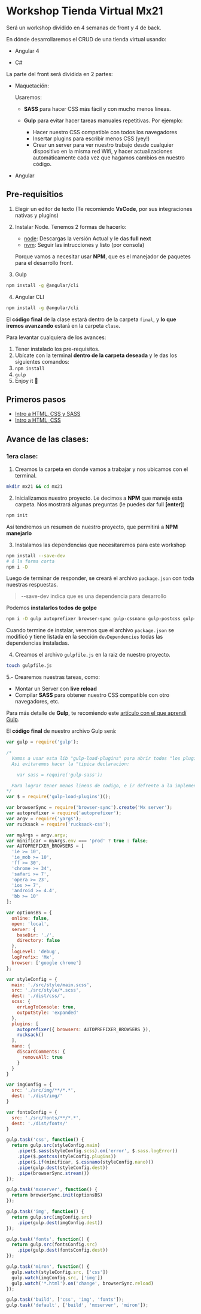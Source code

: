 # Workshop Tienda Virtual Mx21

Será un workshop dividido en 4 semanas de front y 4 de back.

En dónde desarrollaremos el CRUD de una tienda virtual usando:

* Angular 4

* C#

La parte del front será dividida en 2 partes:

* Maquetación:

  Usaremos:
    - **SASS** para hacer CSS más fácil y con mucho menos líneas.

    - **Gulp** para evitar hacer tareas manuales repetitivas. Por ejemplo:

      * Hacer nuestro CSS compatible con todos los navegadores
      * Insertar plugins para escribir menos CSS (yey!)
      * Crear un server para ver nuestro trabajo desde cualquier dispositivo en la misma red Wifi, y hacer actualizaciones automáticamente cada vez que hagamos cambios en nuestro código.

* Angular

## Pre-requisitios
1. Elegir un editor de texto (Te recomiendo **VsCode**, por sus integraciones nativas y plugins)
2. Instalar Node. Tenemos 2 formas de hacerlo:
	* [node][nodeLink]: Descargas la versión Actual y le das **full next**
	* [nvm][nvmLink]: Seguir las intrucciones y listo (por consola)

	Porque vamos a necesitar usar **NPM**, que es el manejador de paquetes para el desarrollo front.
3. Gulp
```sh
npm install -g @angular/cli
```
4. Angular CLI
```sh
npm install -g @angular/cli
```

El **código final** de la clase estará dentro de la carpeta `final`, y **lo que iremos avanzando** estará en la carpeta `clase`.

Para levantar cualquiera de los avances:

1. Tener instalado los pre-requisitos.
2. Ubícate con la terminal **dentro de la carpeta deseada** y le das los siguientes comandos:
3. `npm install`
4. `gulp`
5. Enjoy it 🎉

## Primeros pasos
* [Intro a HTML, CSS y SASS][tutoHTML1]
* [Intro a HTML, CSS][tutoHTML2]

## Avance de las clases:

### 1era clase:

1. Creamos la carpeta en donde vamos a trabajar y nos ubicamos con el terminal.
```sh
mkdir mx21 && cd mx21
```
2. Inicializamos nuestro proyecto. Le decimos a **NPM** que maneje esta carpeta.
Nos mostrará algunas preguntas (le puedes dar full **[enter]**)
```sh
npm init
```
  Así tendremos un resumen de nuestro proyecto, que permitirá a **NPM manejarlo**

3. Instalamos las dependencias que necesitaremos para este workshop
```sh
npm install --save-dev
# ó la forma corta
npm i -D
```
Luego de terminar de responder, se creará el archivo `package.json` con toda nuestras respuestas.

> --save-dev indica que es una dependencia para desarrollo

Podemos **instalarlos todos de golpe**
```sh
npm i -D gulp autoprefixer browser-sync gulp-cssnano gulp-postcss gulp-sass gulp-watch rucksack-css
```
Cuando termine de instalar, veremos que el archivo `package.json` se modificó y tiene listada en la sección `devDependencies` todas las dependencias instaladas.

4. Creamos el archivo `gulpfile.js` en la raiz de nuestro proyecto.
```sh
touch gulpfile.js
```
5.- Crearemos nuestras tareas, como:
* Montar un Server con **live reload**
* Compilar **SASS** para obtener nuestro CSS compatible con otro navegadores, etc.

Para más detalle de **Gulp**, te recomiendo este [artículo con el que aprendí Gulp][tutoGulp].

El **código final** de nuestro archivo Gulp será:
```js
var gulp = require('gulp');

/*
  Vamos a usar esta lib "gulp-load-plugins" para abrir todos "los plugins" de gulp.
  Asi evitaremos hacer la "tipica declaracion:

    var sass = require('gulp-sass');

  Para lograr tener menos lineas de codigo, e ir defrente a la implementacion 🎉
*/
var $ = require('gulp-load-plugins')();

var browserSync = require('browser-sync').create('Mx server');
var autoprefixer = require('autoprefixer');
var argv = require('yargs');
var rucksack = require('rucksack-css');

var myArgs = argv.argv;
var minificar = myArgs.env === 'prod' ? true : false;
var AUTOPREFIXER_BROWSERS = [
  'ie >= 10',
  'ie_mob >= 10',
  'ff >= 30',
  'chrome >= 34',
  'safari >= 7',
  'opera >= 23',
  'ios >= 7',
  'android >= 4.4',
  'bb >= 10'
];

var optionsBS = {
  online: false,
  open: 'local',
  server: {
    baseDir: './',
    directory: false
  },
  logLevel: 'debug',
  logPrefix: 'Mx',
  browser: ['google chrome']
};

var styleConfig = {
  main: './src/style/main.scss',
  src: './src/style/*.scss',
  dest: './dist/css/',
  scss: {
    errLogToConsole: true,
    outputStyle: 'expanded'
  },
  plugins: [
    autoprefixer({ browsers: AUTOPREFIXER_BROWSERS }),
    rucksack()
  ],
  nano: {
    discardComments: {
      removeAll: true
    }
  }
}

var imgConfig = {
  src: './src/img/**/*.*',
  dest: './dist/img/'
}

var fontsConfig = {
  src: './src/fonts/**/*.*',
  dest: './dist/fonts/'
}

gulp.task('css', function() {
  return gulp.src(styleConfig.main)
    .pipe($.sass(styleConfig.scss).on('error', $.sass.logError))
    .pipe($.postcss(styleConfig.plugins))
    .pipe($.if(minificar, $.cssnano(styleConfig.nano)))
    .pipe(gulp.dest(styleConfig.dest))
    .pipe(browserSync.stream())
});

gulp.task('mxserver', function() {
  return browserSync.init(optionsBS)
});

gulp.task('img', function() {
  return gulp.src(imgConfig.src)
    .pipe(gulp.dest(imgConfig.dest))
});

gulp.task('fonts', function() {
  return gulp.src(fontsConfig.src)
    .pipe(gulp.dest(fontsConfig.dest))
});

gulp.task('miron', function() {
  gulp.watch(styleConfig.src, ['css'])
  gulp.watch(imgConfig.src, ['img'])
  gulp.watch('*.html').on('change', browserSync.reload)
});

gulp.task('build', ['css', 'img', 'fonts']);
gulp.task('default', ['build', 'mxserver', 'miron']);

```

[tutoHTML1]: <http://marksheet.io/>
[tutoHTML2]: <https://learn.shayhowe.com/>
[tutoJS1]: <https://www.youtube.com/watch?v=le-URjBhevE&list=PLWKjhJtqVAbk2qRZtWSzCIN38JC_NdhW5>
[tutoGulp]: <https://frontendlabs.io/1669--gulp-js-en-espanol-tutorial-basico-primeros-pasos-y-ejemplos>
[nodeLink]: <https://nodejs.org/es/>
[nvmLink]: <https://github.com/creationix/nvm#installation>
